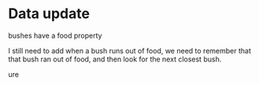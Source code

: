 
# Data update
bushes have a food property

I still need to add when a bush runs out of food, we need to remember that that bush ran out of food, and then look for the next closest bush.

ure